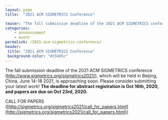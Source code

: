 ```yaml
---
layout: page
title:  "2021 ACM SIGMETRICS Conference"

teaser: "The fall submission deadline of the 2021 ACM SIGMETRICS conference (http://www.sigmetrics.org/sigmetrics2021/), which will be held in Beijing, China, June 14-18 2021, is approaching soon." 
categories:
    - announcement
    - event
permalink: /2021-acm-sigmetrics-conference/
header:
 title: "2021 ACM SIGMETRICS Conference"
 background-color: "#334d5c"
---
```

The fall submission deadline of the 2021 ACM SIGMETRICS conference (http://www.sigmetrics.org/sigmetrics2021/), which will be held in Beijing, China, June 14-18 2021, is approaching soon. Please consider submitting your latest work! **The deadline for abstract registration is Oct 16th, 2020, and papers are due on Oct 23rd, 2020.**

CALL FOR PAPERS ([http://sigmetrics.org/sigmetrics2021/call_for_papers.html](http://sigmetrics.org/sigmetrics2021/call_for_papers.html))
